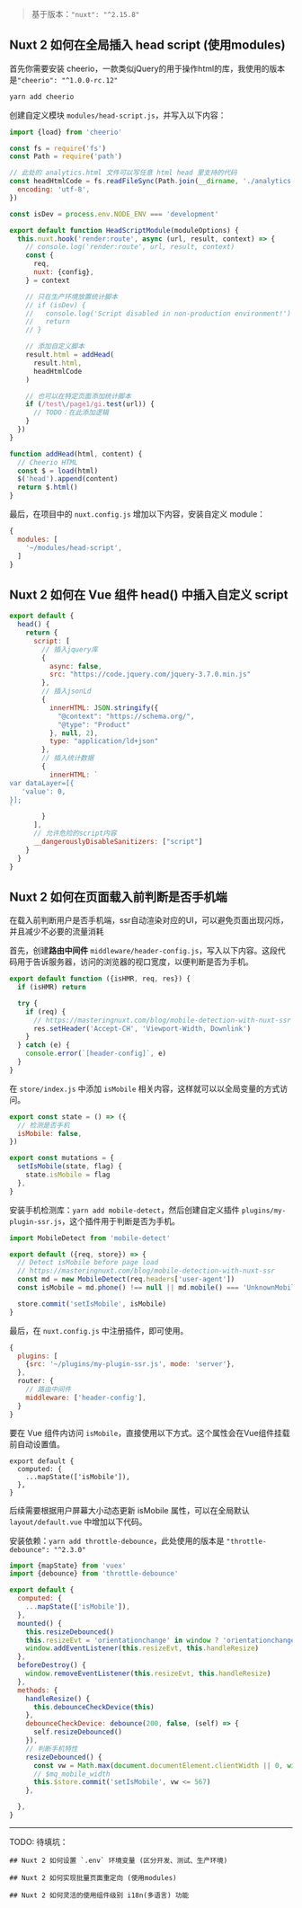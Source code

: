 > 基于版本：`"nuxt": "^2.15.8"`

## Nuxt 2 如何在全局插入 head script (使用modules)

首先你需要安装 cheerio，一款类似jQuery的用于操作html的库，我使用的版本是`"cheerio": "^1.0.0-rc.12"`

```sh
yarn add cheerio
```

创建自定义模块 `modules/head-script.js`，并写入以下内容：

```js
import {load} from 'cheerio'

const fs = require('fs')
const Path = require('path')

// 此处的 analytics.html 文件可以写任意 html head 里支持的代码
const headHtmlCode = fs.readFileSync(Path.join(__dirname, './analytics.html'), {
  encoding: 'utf-8',
})

const isDev = process.env.NODE_ENV === 'development'

export default function HeadScriptModule(moduleOptions) {
  this.nuxt.hook('render:route', async (url, result, context) => {
    // console.log('render:route', url, result, context)
    const {
      req,
      nuxt: {config},
    } = context

    // 只在生产环境放置统计脚本
    // if (isDev) {
    //   console.log('Script disabled in non-production environment!')
    //   return
    // }

    // 添加自定义脚本
    result.html = addHead(
      result.html,
      headHtmlCode
    )

    // 也可以在特定页面添加统计脚本
    if (/test\/page1/gi.test(url)) {
      // TODO：在此添加逻辑
    }
  })
}

function addHead(html, content) {
  // Cheerio HTML
  const $ = load(html)
  $('head').append(content)
  return $.html()
}
```

最后，在项目中的 `nuxt.config.js` 增加以下内容，安装自定义 module：

```js
{
  modules: [
    '~/modules/head-script',
  ]
}
```


## Nuxt 2 如何在 Vue 组件 head() 中插入自定义 script

```js
export default {
  head() {
    return {
      script: [
        // 插入jquery库
        {
          async: false,
          src: "https://code.jquery.com/jquery-3.7.0.min.js"
        },
        // 插入jsonLd
        {
          innerHTML: JSON.stringify({
            "@context": "https://schema.org/",
            "@type": "Product"
          }, null, 2),
          type: "application/ld+json"
        },
        // 插入统计数据
        {
          innerHTML: `
var dataLayer=[{
   'value': 0,
}];
`
        }
      ],
      // 允许危险的script内容
      __dangerouslyDisableSanitizers: ["script"]
    }
  }
}
```


## Nuxt 2 如何在页面载入前判断是否手机端

在载入前判断用户是否手机端，ssr自动渲染对应的UI，可以避免页面出现闪烁，并且减少不必要的流量消耗

首先，创建**路由中间件** `middleware/header-config.js`，写入以下内容。这段代码用于告诉服务器，访问的浏览器的视口宽度，以便判断是否为手机。

```js
export default function ({isHMR, req, res}) {
  if (isHMR) return

  try {
    if (req) {
      // https://masteringnuxt.com/blog/mobile-detection-with-nuxt-ssr
      res.setHeader('Accept-CH', 'Viewport-Width, Downlink')
    }
  } catch (e) {
    console.error(`[header-config]`, e)
  }
}
```

在 `store/index.js` 中添加 `isMobile` 相关内容，这样就可以以全局变量的方式访问。

```js
export const state = () => ({
  // 检测是否手机
  isMobile: false,
})

export const mutations = {
  setIsMobile(state, flag) {
    state.isMobile = flag
  },
}
```

安装手机检测库：`yarn add mobile-detect`，然后创建自定义插件 `plugins/my-plugin-ssr.js`，这个插件用于判断是否为手机。

```js
import MobileDetect from 'mobile-detect'

export default ({req, store}) => {
  // Detect isMobile before page load
  // https://masteringnuxt.com/blog/mobile-detection-with-nuxt-ssr
  const md = new MobileDetect(req.headers['user-agent'])
  const isMobile = md.phone() !== null || md.mobile() === 'UnknownMobile'

  store.commit('setIsMobile', isMobile)
}
```

最后，在 `nuxt.config.js` 中注册插件，即可使用。

```js
{
  plugins: [
    {src: '~/plugins/my-plugin-ssr.js', mode: 'server'},
  },
  router: {
    // 路由中间件
    middleware: ['header-config'],
  }
}
```

要在 Vue 组件内访问 `isMobile`，直接使用以下方式。这个属性会在Vue组件挂载前自动设置值。

```vue
export default {
  computed: {
    ...mapState(['isMobile']),
  },
}
```

后续需要根据用户屏幕大小动态更新 isMobile 属性，可以在全局默认 `layout/default.vue` 中增加以下代码。

安装依赖：`yarn add throttle-debounce`，此处使用的版本是 `"throttle-debounce": "^2.3.0"`

```js
import {mapState} from 'vuex'
import {debounce} from 'throttle-debounce'

export default {
  computed: {
    ...mapState(['isMobile']),
  },
  mounted() {
    this.resizeDebounced()
    this.resizeEvt = 'orientationchange' in window ? 'orientationchange' : 'resize'
    window.addEventListener(this.resizeEvt, this.handleResize)
  },
  beforeDestroy() {
    window.removeEventListener(this.resizeEvt, this.handleResize)
  },
  methods: {
    handleResize() {
      this.debounceCheckDevice(this)
    },
    debounceCheckDevice: debounce(200, false, (self) => {
      self.resizeDebounced()
    }),
    // 判断手机特性
    resizeDebounced() {
      const vw = Math.max(document.documentElement.clientWidth || 0, window.innerWidth || 0)
      // $mq_mobile_width
      this.$store.commit('setIsMobile', vw <= 567)
    },

  },
}
```

---

TODO: 待填坑：

```
## Nuxt 2 如何设置 `.env` 环境变量 (区分开发、测试、生产环境)

## Nuxt 2 如何实现批量页面重定向 (使用modules)

## Nuxt 2 如何灵活的使用组件级别 i18n(多语言) 功能
```